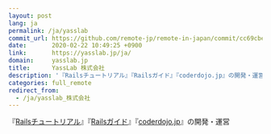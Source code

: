 ```yaml
---
layout: post
lang: ja
permalink: /ja/yasslab
commit_url: https://github.com/remote-jp/remote-in-japan/commit/cc69cbe3ca8fddcf8591dbe658a526518afa4111
date:       2020-02-22 10:49:25 +0900
link:       https://yasslab.jp/ja/
domain:     yasslab.jp
title:      YassLab 株式会社
description: '『Railsチュートリアル』『Railsガイド』『coderdojo.jp』の開発・運営'
categories: full_remote
redirect_from:
  - /ja/yasslab_株式会社
---
```


<p>『<a href="https://railstutorial.jp">Railsチュートリアル</a>』『<a href="https://railsguides.jp">Railsガイド</a>』『<a href="https://coderdojo.jp">coderdojo.jp</a>』の開発・運営</p>
